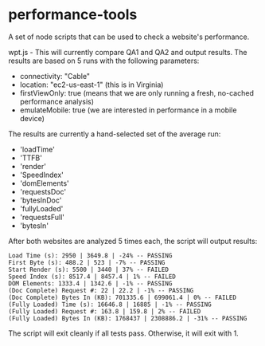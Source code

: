 # performance-tools
A set of node scripts that can be used to check a website's performance.

wpt.js - This will currently compare QA1 and QA2 and output results.  The results are based on 5 runs with the following parameters:
* connectivity: "Cable"
* location: "ec2-us-east-1" (this is in Virginia)
* firstViewOnly: true (means that we are only running a fresh, no-cached performance analysis)
* emulateMobile: true (we are interested in performance in a mobile device)

The results are currently a hand-selected set of the average run:

* 'loadTime'
* 'TTFB'
* 'render'
* 'SpeedIndex'
* 'domElements'
* 'requestsDoc'
* 'bytesInDoc'
* 'fullyLoaded'
* 'requestsFull'
* 'bytesIn'

After both websites are analyzed 5 times each, the script will output results:

```
Load Time (s): 2950 | 3649.8 | -24% -- PASSING
First Byte (s): 488.2 | 523 | -7% -- PASSING
Start Render (s): 5500 | 3440 | 37% -- FAILED
Speed Index (s): 8517.4 | 8457.4 | 1% -- FAILED
DOM Elements: 1333.4 | 1342.6 | -1% -- PASSING
(Doc Complete) Request #: 22 | 22.2 | -1% -- PASSING
(Doc Complete) Bytes In (KB): 701335.6 | 699061.4 | 0% -- FAILED
(Fully Loaded) Time (s): 16646.8 | 16885 | -1% -- PASSING
(Fully Loaded) Request #: 163.8 | 159.8 | 2% -- FAILED
(Fully Loaded) Bytes In (KB): 1768437 | 2308886.2 | -31% -- PASSING
```


The script will exit cleanly if all tests pass.  Otherwise, it will exit with 1.